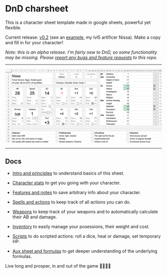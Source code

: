 # DnD charsheet

This is a character sheet template made in google sheets, powerful yet flexible.

Current release: [v0.2] (see an [example], my lvl5 artificer Nissa). Make a copy and fill in for your character!

*Note: this is an alpha release. I'm fairly new to DnD, so some functionality may be missing.*
*Please [report any bugs and feature requests] to this repo.*

[v0.2]: https://docs.google.com/spreadsheets/d/1CUvzUhWbFLaV_pfz20NMdJCa-dJ7vRbiKOHLn0vZgXY/edit?usp=sharing
[example]: https://docs.google.com/spreadsheets/d/1Imsoi7qDNde0DsD0PCCoDEqZkoYBXk8QNXubFuE4SnA/edit?usp=sharing
[report any bugs and feature requests]: https://github.com/taminomara/dnd-charsheet/issues

----

<img alt="image" src="./img/overwiew.png" width="1117">

----

## Docs

- [Intro and principles](./01_intro.md) to understand basics of this sheet.

- [Character stats](./02_character_stats.md) to get you going with your character.

- [Features and notes](./03_features_and_notes.md) to save arbitrary info about your character.

- [Spells and actions](./04_spells_and_actions.md) to keep track of all actions you can do.

- [Weapons](./05_weapons.md) to keep track of your weapons
  and to automatically calculate their AB and damage. 

- [Inventory](./06_inventory.md) to easily manage your posessions,
  their weight and cost.

- [Scripts](./07_scripts.md) to do scripted actions:
  roll a dice, heal or damage, set temporary HP.

- [Aux sheet and formulas](./08_aux_sheet_and_formulas.md)
  to get deeper understanding of the underlying formulas.

Live long and prosper, in and out of the game 🖖🏽💜🌈
